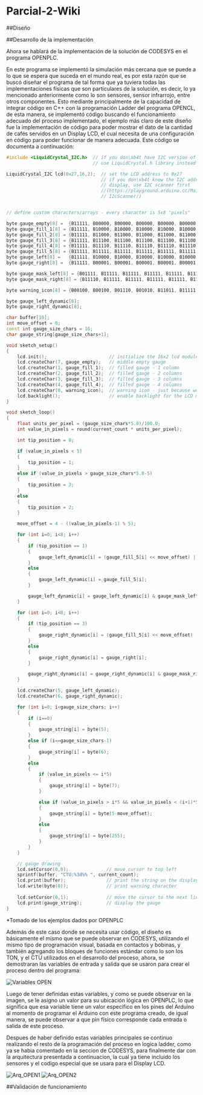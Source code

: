 # Parcial-2-Wiki

##Diseño




##Desarrollo de la implementación

Ahora se hablará de la implementación de la solución de CODESYS en el programa OPENPLC.

En este programa se implementó la simulación más cercana que se puede a lo que se espera que suceda en el mundo real, es por esta razón que se buscó diseñar el programa de tal forma que ya tuviera todas las implementaciones físicas que son particulares de la solución, es decir, lo ya mencionado anteriormente como lo son sensores, sensor infrarrojo, entre otros componentes. Esto mediante principalmente de la capacidad de integrar código en C++ con la programación Ladder del programa OPENCL, de esta manera, se implementó código buscando el funcionamiento adecuado del proceso implementado, el ejemplo más claro de este diseño fue la implementación de código para poder mostrar el dato de la cantidad de cafés servidos en un Display LCD, el cual necesita de una configuración en código para poder funcionar de manera adecuada. Este código se documenta a continuación:

```c++
#include <LiquidCrystal_I2C.h>  // if you don\xb4t have I2C version of the display,
                                // use LiquidCrystal.h library instead

LiquidCrystal_I2C lcd(0x27,16,2);  // set the LCD address to 0x27
                                   // if you don\xb4t know the I2C address of the 
                                   // display, use I2C scanner first 
                                   //(https://playground.arduino.cc/Main/
                                   // I2cScanner/)


// define custom characters/arrays - every character is 5x8 "pixels"

byte gauge_empty[8] =  {B11111, B00000, B00000, B00000, B00000, B00000, B00000, B11111};    // empty middle piece
byte gauge_fill_1[8] = {B11111, B10000, B10000, B10000, B10000, B10000, B10000, B11111};    // filled gauge - 1 column
byte gauge_fill_2[8] = {B11111, B11000, B11000, B11000, B11000, B11000, B11000, B11111};    // filled gauge - 2 columns
byte gauge_fill_3[8] = {B11111, B11100, B11100, B11100, B11100, B11100, B11100, B11111};    // filled gauge - 3 columns
byte gauge_fill_4[8] = {B11111, B11110, B11110, B11110, B11110, B11110, B11110, B11111};    // filled gauge - 4 columns
byte gauge_fill_5[8] = {B11111, B11111, B11111, B11111, B11111, B11111, B11111, B11111};    // filled gauge - 5 columns
byte gauge_left[8] =   {B11111, B10000, B10000, B10000, B10000, B10000, B10000, B11111};    // left part of gauge - empty
byte gauge_right[8] =  {B11111, B00001, B00001, B00001, B00001, B00001, B00001, B11111};    // right part of gauge - empty

byte gauge_mask_left[8] = {B01111, B11111, B11111, B11111, B11111, B11111, B11111, B01111};  // mask for rounded corners for leftmost character
byte gauge_mask_right[8] = {B11110, B11111, B11111, B11111, B11111, B11111, B11111, B11110}; // mask for rounded corners for rightmost character

byte warning_icon[8] = {B00100, B00100, B01110, B01010, B11011, B11111, B11011, B11111};     // warning icon - just because we still have one custom character left

byte gauge_left_dynamic[8];
byte gauge_right_dynamic[8];

char buffer[10];
int move_offset = 0;
const int gauge_size_chars = 16;
char gauge_string[gauge_size_chars+1];

void sketch_setup()
{
    lcd.init();                       // initialize the 16x2 lcd module
    lcd.createChar(7, gauge_empty);   // middle empty gauge
    lcd.createChar(1, gauge_fill_1);  // filled gauge - 1 column
    lcd.createChar(2, gauge_fill_2);  // filled gauge - 2 columns
    lcd.createChar(3, gauge_fill_3);  // filled gauge - 3 columns
    lcd.createChar(4, gauge_fill_4);  // filled gauge - 4 columns  
    lcd.createChar(0, warning_icon);  // warning icon - just because we can
    lcd.backlight();                  // enable backlight for the LCD module
}

void sketch_loop()
{
    float units_per_pixel = (gauge_size_chars*5.0)/100.0;
    int value_in_pixels = round(current_count * units_per_pixel);

    int tip_position = 0;

    if (value_in_pixels < 5) 
    {
        tip_position = 1;
    }
    else if (value_in_pixels > gauge_size_chars*5.0-5) 
    {
        tip_position = 3;
    }
    else 
    {
        tip_position = 2;
    }

    move_offset = 4 - ((value_in_pixels-1) % 5);

    for (int i=0; i<8; i++) 
    {
        if (tip_position == 1) 
        {
            gauge_left_dynamic[i] = (gauge_fill_5[i] << move_offset) | gauge_left[i];
        }
        else 
        {
            gauge_left_dynamic[i] = gauge_fill_5[i];
        }

        gauge_left_dynamic[i] = gauge_left_dynamic[i] & gauge_mask_left[i];
    }

    for (int i=0; i<8; i++) 
    {
        if (tip_position == 3) 
        {
            gauge_right_dynamic[i] = (gauge_fill_5[i] << move_offset) | gauge_right[i];
        }
        else 
        {
            gauge_right_dynamic[i] = gauge_right[i];
        }

        gauge_right_dynamic[i] = gauge_right_dynamic[i] & gauge_mask_right[i];
    }  

    lcd.createChar(5, gauge_left_dynamic);
    lcd.createChar(6, gauge_right_dynamic);

    for (int i=0; i<gauge_size_chars; i++) 
    {
        if (i==0) 
        {
            gauge_string[i] = byte(5);
        }
        else if (i==gauge_size_chars-1) 
        {
            gauge_string[i] = byte(6);
        }
        else 
        {
            if (value_in_pixels <= i*5) 
            {
                gauge_string[i] = byte(7);
            }

            else if (value_in_pixels > i*5 && value_in_pixels < (i+1)*5) 
            {
                gauge_string[i] = byte(5-move_offset);
            }
            else 
            {
                gauge_string[i] = byte(255);
            }
        }
    }    

    // gauge drawing
    lcd.setCursor(0,0);              // move cursor to top left
    sprintf(buffer, "CTU:%3d%% ", current_count);
    lcd.print(buffer);               // print the string on the display
    lcd.write(byte(0));              // print warning character  
  
    lcd.setCursor(0,1);              // move the cursor to the next line
    lcd.print(gauge_string);         // display the gauge
}
```
*Tomado de los ejemplos dados por OPENPLC

Además de este caso donde se necesita usar código, el diseño es básicamente el mismo que se puede observar en CODESYS, utilizando el mismo tipo de programación visual, basada en contactos y bobinas, y también agregando los bloques de funciones estándar como lo son los TON, y el CTU utilizados en el desarrollo del proceso, ahora, se demostraran las variables de entrada y salida que se usaron para crear el proceso dentro del programa:

![Variables OPEN](Imagenes_Videos/Distribucion_Ent_Sal_OPEN.png)

Luego de tener definidas estas variables, y como se puede observar en la imagen, se le asigno un valor para su ubicación lógica en OPENPLC, lo que significa que esa variable tiene un valor especifico en los pines del Arduino al momento de programar el Arduino con este programa creado, de igual manera, se puede observar a que pin físico corresponde cada entrada o salida de este proceso. 

Despues de haber definido estas variables principales se continuo realizando el resto de la programación del proceso en logica ladder, como ya se habia comentado en la seccion de CODESYS, para finalmente dar con la arquitectura presentada a continuacion, la cual ya tiene incluido los sensores y el codigo especial que se usara para el Display LCD.

![Arq_OPEN1](Imagenes_Videos/Arq_OPEN1.png)
![Arq_OPEN2](Imagenes_Videos/Arq_OPEN2.png)

##Validación de funcionamiento

